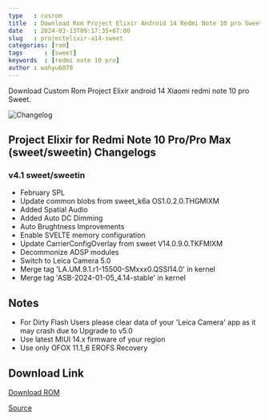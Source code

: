 ```yaml
---
type   : cusrom
title  : Download Rom Project Elixir Android 14 Redmi Note 10 pro Sweet
date   : 2024-03-13T09:17:35+07:00
slug   : projectelixir-a14-sweet
categories: [rom]
tags      : [sweet]
keywords  : [redmi note 10 pro]
author : wahyu6070
---
```


Download Custom Rom Project Elixir android 14 Xiaomi redmi note 10 pro Sweet.

![Changelog](https://i.imgur.com/MsgqFFz.png)

## Project Elixir for Redmi Note 10 Pro/Pro Max (sweet/sweetin) Changelogs

### v4.1 sweet/sweetin
- February SPL
- Update common blobs from sweet_k6a OS1.0.2.0.THGMIXM
- Added Spatial Audio
- Added Auto DC Dimming
- Auto Brughtness Improvements
- Enable SVELTE memory configuration
- Update CarrierConfigOverlay from sweet V14.0.9.0.TKFMIXM
- Decommonize ADSP modules
- Switch to Leica Camera 5.0
- Merge tag 'LA.UM.9.1.r1-15500-SMxxx0.QSSI14.0' in kernel
- Merge tag 'ASB-2024-01-05_4.14-stable' in kernel

## Notes
- For Dirty Flash Users please clear data of your 'Leica Camera' app as it may crash due to Upgrade to v5.0
- Use latest MIUI 14.x firmware of your region
- Use only OFOX 11.1_6 EROFS Recovery

## Download Link
[Download ROM](https://www.pling.com/p/1630430/)

[Source](https://projectelixiros.com/device/sweet)
